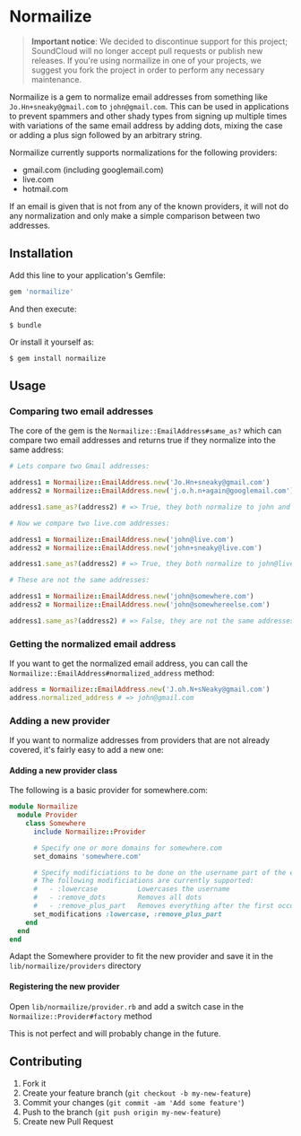 # Normailize

> **Important notice**: We decided to discontinue support for this project; SoundCloud will no longer accept pull requests or publish new releases. If you're using normailize in one of your projects, we suggest you fork the project in order to perform any necessary maintenance.

Normailize is a gem to normalize email addresses from something like `Jo.Hn+sneaky@gmail.com` to `john@gmail.com`. This can be used in applications to prevent
spammers and other shady types from signing up multiple times with variations of the same email address by adding dots, mixing the case or adding a plus sign
followed by an arbitrary string.

Normailize currently supports normalizations for the following providers:

 - gmail.com (including googlemail.com)
 - live.com
 - hotmail.com

If an email is given that is not from any of the known providers, it will not do any normalization and only make a simple comparison between two addresses.

## Installation

Add this line to your application's Gemfile:

```ruby
gem 'normailize'
```

And then execute:

    $ bundle

Or install it yourself as:

    $ gem install normailize

## Usage

### Comparing two email addresses

The core of the gem is the `Normailize::EmailAddress#same_as?` which can compare two email addresses and returns true if they normalize into the same address:

```ruby
# Lets compare two Gmail addresses:

address1 = Normailize::EmailAddress.new('Jo.Hn+sneaky@gmail.com')
address2 = Normailize::EmailAddress.new('j.o.h.n+again@googlemail.com')

address1.same_as?(address2) # => True, they both normalize to john and gmail.com and googlemail.com are domains for the same provider

# Now we compare two live.com addresses:

address1 = Normailize::EmailAddress.new('john@live.com')
address2 = Normailize::EmailAddress.new('john+sneaky@live.com')

address1.same_as?(address2) # => True, they both normalize to john@live.com

# These are not the same addresses:

address1 = Normailize::EmailAddress.new('john@somewhere.com')
address2 = Normailize::EmailAddress.new('john@somewhereelse.com')

address1.same_as?(address2) # => False, they are not the same addresses
```

### Getting the normalized email address

If you want to get the normalized email address, you can call the `Normailize::EmailAddress#normalized_address` method:

```ruby
address = Normailize::EmailAddress.new('J.oh.N+sNeaky@gmail.com')
address.normalized_address # => john@gmail.com
```

### Adding a new provider

If you want to normalize addresses from providers that are not already covered, it's fairly easy to add a new one:

#### Adding a new provider class

The following is a basic provider for somewhere.com:

```ruby
module Normailize
  module Provider
    class Somewhere
      include Normailize::Provider

      # Specify one or more domains for somewhere.com
      set_domains 'somewhere.com'

      # Specify modificiations to be done on the username part of the email.
      # The following modificiations are currently supported:
      #   - :lowercase          Lowercases the username
      #   - :remove_dots        Removes all dots
      #   - :remove_plus_part   Removes everything after the first occurrence of a plus sign
      set_modifications :lowercase, :remove_plus_part
    end
  end
end
```

Adapt the Somewhere provider to fit the new provider and save it in the `lib/normailize/providers` directory

#### Registering the new provider

Open `lib/normailize/provider.rb` and add a switch case in the `Normailize::Provider#factory` method

This is not perfect and will probably change in the future.


## Contributing

1. Fork it
2. Create your feature branch (`git checkout -b my-new-feature`)
3. Commit your changes (`git commit -am 'Add some feature'`)
4. Push to the branch (`git push origin my-new-feature`)
5. Create new Pull Request
